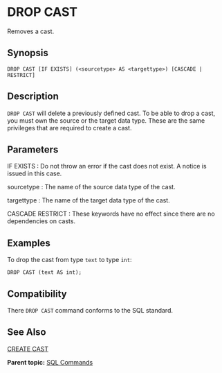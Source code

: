 # DROP CAST 

Removes a cast.

## <a id="section2"></a>Synopsis 

``` {#sql_command_synopsis}
DROP CAST [IF EXISTS] (<sourcetype> AS <targettype>) [CASCADE | RESTRICT]
```

## <a id="section3"></a>Description 

`DROP CAST` will delete a previously defined cast. To be able to drop a cast, you must own the source or the target data type. These are the same privileges that are required to create a cast.

## <a id="section4"></a>Parameters 

IF EXISTS
:   Do not throw an error if the cast does not exist. A notice is issued in this case.

sourcetype
:   The name of the source data type of the cast.

targettype
:   The name of the target data type of the cast.

CASCADE
RESTRICT
:   These keywords have no effect since there are no dependencies on casts.

## <a id="section5"></a>Examples 

To drop the cast from type `text` to type `int`:

```
DROP CAST (text AS int);
```

## <a id="section6"></a>Compatibility 

There `DROP CAST` command conforms to the SQL standard.

## <a id="section7"></a>See Also 

[CREATE CAST](CREATE_CAST.html)

**Parent topic:** [SQL Commands](../sql_commands/sql_ref.html)

